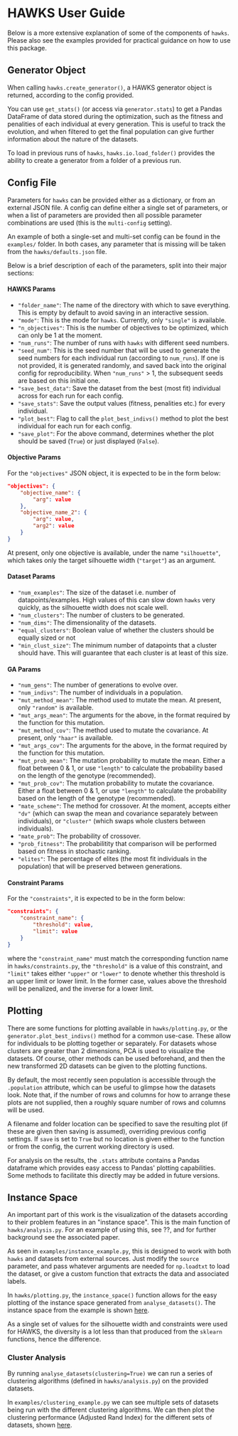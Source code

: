 # HAWKS User Guide
Below is a more extensive explanation of some of the components of `hawks`. Please also see the examples provided for practical guidance on how to use this package.

## Generator Object
When calling `hawks.create_generator()`, a HAWKS generator object is returned, according to the config provided.

You can use `get_stats()` (or access via `generator.stats`) to get a Pandas DataFrame of data stored during the optimization, such as the fitness and penalities of each individual at every generation. This is useful to track the evolution, and when filtered to get the final population can give further information about the nature of the datasets.

To load in previous runs of `hawks`, `hawks.io.load_folder()` provides the ability to create a generator from a folder of a previous run.

## Config File
Parameters for `hawks` can be provided either as a dictionary, or from an external JSON file. A config can define either a single set of parameters, or when a list of parameters are provided then all possible parameter combinations are used (this is the `multi-config` setting).

An example of both a single-set and multi-set config can be found in the `examples/` folder. In both cases, any parameter that is missing will be taken from the `hawks/defaults.json` file.

Below is a brief description of each of the parameters, split into their major sections:

#### HAWKS Params
* `"folder_name"`: The name of the directory with which to save everything. This is empty by default to avoid saving in an interactive session.
* `"mode"`: This is the mode for `hawks`. Currently, only `"single"` is available.
* `"n_objectives"`: This is the number of objectives to be optimized, which can only be 1 at the moment.
* `"num_runs"`: The number of runs with `hawks` with different seed numbers.
* `"seed_num"`: This is the seed number that will be used to generate the seed numbers for each individual run (according to `num_runs`). If one is not provided, it is generated randomly, and saved back into the original config for reproducibility. When `"num_runs"` > 1, the subsequent seeds are based on this initial one.
* `"save_best_data"`: Save the dataset from the best (most fit) individual across for each run for each config.
* `"save_stats"`: Save the output values (fitness, penalities etc.) for every individual.
* `"plot_best"`: Flag to call the `plot_best_indivs()` method to plot the best individual for each run for each config.
* `"save_plot"`: For the above command, determines whether the plot should be saved (`True`) or just displayed (`False`).

#### Objective Params
For the `"objectives"` JSON object, it is expected to be in the form below:

```JSON
"objectives": {
    "objective_name": {
        "arg": value
    },
    "objective_name_2": {
        "arg": value,
        "arg2": value
    }
}
```
At present, only one objective is available, under the name `"silhouette"`, which takes only the target silhouette width (`"target"`) as an argument.

#### Dataset Params
* `"num_examples"`: The size of the dataset i.e. number of datapoints/examples. High values of this can slow down `hawks` very quickly, as the silhouette width does not scale well.
* `"num_clusters"`: The number of clusters to be generated.
* `"num_dims"`: The dimensionality of the datasets.
* `"equal_clusters"`: Boolean value of whether the clusters should be equally sized or not
* `"min_clust_size"`: The minimum number of datapoints that a cluster should have. This will guarantee that each cluster is at least of this size.

#### GA Params
* `"num_gens"`: The number of generations to evolve over.
* `"num_indivs"`: The number of individuals in a population.
* `"mut_method_mean"`: The method used to mutate the mean. At present, only `"random"` is available.
* `"mut_args_mean"`: The arguments for the above, in the format required by the function for this mutation.
* `"mut_method_cov"`: The method used to mutate the covariance. At present, only `"haar"` is available.
* `"mut_args_cov"`: The arguments for the above, in the format required by the function for this mutation.
* `"mut_prob_mean"`: The mutation probability to mutate the mean. Either a float between 0 & 1, or use `"length"` to calculate the probability based on the length of the genotype (recommended).
* `"mut_prob_cov"`: The mutation probability to mutate the covariance. Either a float between 0 & 1, or use `"length"` to calculate the probability based on the length of the genotype (recommended).
* `"mate_scheme"`: The method for crossover. At the moment, accepts either `"dv"` (which can swap the mean and covariance separately between individuals), or `"cluster"` (which swaps whole clusters between individuals).
* `"mate_prob"`: The probability of crossover.
* `"prob_fitness"`: The probabilitity that comparison will be performed based on fitness in stochastic ranking.
* `"elites"`: The percentage of elites (the most fit individuals in the population) that will be preserved between generations.

#### Constraint Params
For the `"constraints"`, it is expected to be in the form below:
```JSON
"constraints": {
    "constraint_name": {
        "threshold": value,
        "limit": value
    }
}
```
where the `"constraint_name"` must match the corresponding function name in `hawks/constraints.py`, the `"threshold"` is a value of this constraint, and `"limit"` takes either `"upper"` or `"lower"` to denote whether this threshold is an upper limit or lower limit. In the former case, values above the threshold will be penalized, and the inverse for a lower limit.

## Plotting
There are some functions for plotting available in `hawks/plotting.py`, or the `generator.plot_best_indivs()` method for a common use-case. These allow for individuals to be plotting together or separately. For datasets whose clusters are greater than 2 dimensions, PCA is used to visualize the datasets. Of course, other methods can be used beforehand, and then the new transformed 2D datasets can be given to the plotting functions.

By default, the most recently seen population is accessible through the `.population` attribute, which can be useful to glimpse how the datasets look. Note that, if the number of rows and columns for how to arrange these plots are not supplied, then a roughly square number of rows and columns will be used.

A filename and folder location can be specified to save the resulting plot (if these are given then saving is assumed), overriding previous config settings. If `save` is set to `True` but no location is given either to the function or from the config, the current working directory is used.

For analysis on the results, the `.stats` attribute contains a Pandas dataframe which provides easy access to Pandas' plotting capabilities. Some methods to facilitate this directly may be added in future versions.

## Instance Space
An important part of this work is the visualization of the datasets according to their problem features in an "instance space". This is the main function of `hawks/analysis.py`. For an example of using this, see ??, and for further background see the associated paper.

As seen in `examples/instance_example.py`, this is designed to work with both `hawks` and datasets from external sources. Just modify the `source` parameter, and pass whatever arguments are needed for `np.loadtxt` to load the dataset, or give a custom function that extracts the data and associated labels.

In `hawks/plotting.py`, the `instance_space()` function allows for the easy plotting of the instance space generated from `analyse_datasets()`. The instance space from the example is shown [here](https://github.com/sea-shunned/hawks/blob/master/examples/instance_space_source.pdf).

As a single set of values for the silhouette width and constraints were used for HAWKS, the diversity is a lot less than that produced from the `sklearn` functions, hence the difference.

### Cluster Analysis
By running `analyse_datasets(clustering=True)` we can run a series of clustering algorithms (defined in `hawks/analysis.py`) on the provided datasets.

In `examples/clustering_example.py` we can see multiple sets of datasets being run with the different clustering algorithms. We can then plot the clustering performance (Adjusted Rand Index) for the different sets of datasets, shown [here](https://github.com/sea-shunned/hawks/blob/master/examples/clustering_performance.pdf).